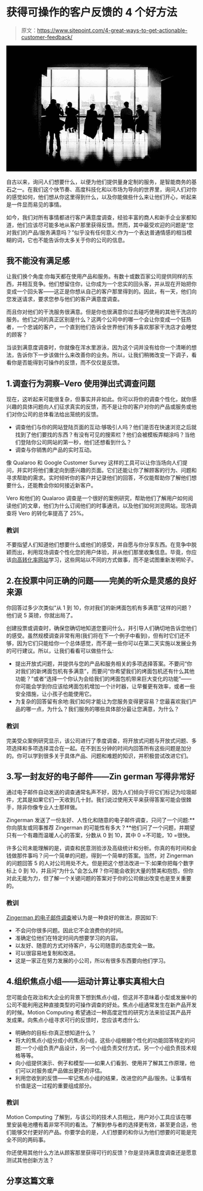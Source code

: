 # 获得可操作的客户反馈的 4 个好方法

> 原文：<https://www.sitepoint.com/4-great-ways-to-get-actionable-customer-feedback/>

![A group having a discussion](img/0bd7e4928dc898ad2a6ff7b86a23a925.png)

自古以来，询问人们想要什么，以便为他们提供量身定制的服务，是智能商务的基石之一。在我们这个快节奏、高度科技化和以市场为导向的世界里，询问人们对你的感觉如何，他们想从你这里得到什么，以及你能做些什么来让他们开心，听起来是一件显而易见的事情。

如今，我们对所有事情都进行客户满意度调查，经验丰富的商人和新手企业家都知道，他们应该尽可能多地从客户那里获得反馈。然而，其中最受欢迎的问题是“您对我们的产品/服务满意吗？”似乎没有任何意义:作为一个表达普通情感的相当模糊的词，它也不能告诉你太多关于你的公司的信息。

## 我不能没有满足感

让我们换个角度:你每天都在使用产品和服务。有数十或数百家公司提供同样的东西，并相互竞争。他们想留住你，让你成为一个忠实的回头客，并从现在开始把你变成一个回头客——这正是你想从自己的客户那里得到的。因此，有一天，他们向您发送请求，要求您参与他们的客户满意度调查。

而且你对他们的干洗服务很满意。但是你也很满意你过去碰巧使用的其他干洗店的服务。他们之间的真正区别是什么？这两个公司中的哪一个会让你变成一个狂热者，一个忠诚的客户，一个直到他们告诉全世界他们有多喜欢那家干洗店才会睡觉的顾客？

当谈到满意度调查时，你就像在浑水里游泳，因为这个词并没有给你一个清晰的想法，告诉你下一步该做什么来改善你的业务。所以，让我们稍微改变一下调子，看看你是否能得到可操作的反馈，而不仅仅是反馈。

## 1.调查行为洞察–Vero 使用弹出式调查问题

现在，这听起来可能很复杂，但事实并非如此。你可以将你的调查个性化，就你感兴趣的具体问题向人们征求真实的反馈，而不是让你的客户对你的产品或服务或他们对你公司的总体看法给出笼统的反馈。

*   调查他们与你的网站登陆页面的互动:够吸引人吗？他们是否在快速浏览之后就找到了他们要找的东西？有没有可见的搜索栏？他们会被模板弄糊涂吗？当他们登陆你公司网站的第一秒，他们还想看到什么？
*   调查与你销售的产品的实时互动。

像 Qualaroo 和 Google Customer Survey 这样的工具可以让你当场向人们提问，并实时将他们重定向到感兴趣的页面。它们还能让你了解顾客的行为、问题和寻求帮助的需求。实时倾听你的客户并记录他们的回答，不仅能帮助你了解他们想要什么，还能教会你如何接近新客户。

Vero 和他们的 Qualaroo 调查是一个很好的案例研究，帮助他们了解用户如何阅读他们的文章，他们为什么订阅他们的时事通讯，以及他们如何浏览网站。现场调查将 Vero 的转化率提高了 25%。

### 教训

不要指望人们知道他们想要什么或他们的感受，并自愿与你分享东西。在竞争中脱颖而出，利用现场调查个性化您的用户体验，并从他们那里收集信息。毕竟，你应该[向高转化率网站](https://www.sitepoint.com/what-high-converting-websites-do-differently-how-to-copy-their-success/)学习，这些网站以不同的方式做事，而不是试图重新发明轮子。

## 2.在投票中问正确的问题——完美的听众是灵感的良好来源

你回答过多少次类似“从 1 到 10，你对我们的新烤面包机有多满意”这样的问题？他们说 5 英镑，你就出局了。

创建投票或调查时，确保您确切地知道您要问什么，并引导人们确切地告诉您他们的感受。虽然规模调查非常有用(我们将在下一个例子中看到)，但有时它们还不够，因为它们只能给你一个总体感觉，而不是一些你可以在第二天实施以发展业务的可行建议。所以，让我们看看可以做些什么:

*   提出开放式问题，并提供与您的产品和服务相关的多项选择答案。不要问“你对我们的新烤面包机有多满意”，而要问“你希望我们的烤面包机还有什么其他功能？”或者“选择一个你认为会给我们的烤面包机带来巨大变化的功能”——你可能会学到你应该给烤面包机增加一个计时器，让早餐更有效率，或者一些安全措施，让小孩子也能使用它。
*   为复杂的回答留有余地:我们如何才能让为您服务变得更容易？您最喜欢我们产品的哪一点，为什么？我们服务的哪些具体部分最让您满意，为什么？

### 教训

完美受众案例研究显示，该公司进行了季度调查，将开放式问题与开放式问题、多项选择和多项选择混合在一起。在不到五分钟的时间内回答所有这些问题是加分的。你可以学到很多关于具体产品、问题和难题的知识，并积极尝试改进它们。

## 3.写一封友好的电子邮件——Zin german 写得非常好

通过电子邮件自动发送的调查通常名声不好，因为人们倾向于将它们标记为垃圾邮件，尤其是如果它们一天收到几十封。我们说过使用天平来获得答案可能会很棘手，除非你像专业人士那样做。

Zingerman 发送了一份友好、人性化和随意的电子邮件调查，只问了一个问题:**你向朋友或同事推荐 Zingerman 的可能性有多大？**他们问了一个问题，并期望只有一个有趣而温暖人心的答案，分数从 0 到 10，其中 0 =不可能，10 =很快。

许多公司未能理解的是，调查和民意测验涉及高级统计和分析。你真的有时间和金钱做那件事吗？问一个简单的问题，得到一个简单的答案。当然，对 Zingerman 的问题回答 5 的人对公司用处不大。但是把这个想法改进一下:如果你把每个数字标上 0 到 10，并且问“为什么”会怎么样？你可能会收到大量的赞美和抱怨，但你对此无能为力，但了解一个关键问题的答案对于你的公司做出改变也是至关重要的。

### 教训

[Zingerman 的电子邮件调查](https://signalvnoise.com/posts/3390-zingermans-simple-email-survey)被认为是一种良好的做法，原因如下:

*   不会问你很多问题。因此它不会浪费你的时间。
*   准确定位他们在特定时间内想要学习的内容。
*   以友好、随意的方式对待客户，与公司随意的态度完全一致。
*   可以很容易地复制和改进。
*   这是一家正在努力发展的小公司，所以有很多东西要向他们学习。

## 4.组织焦点小组——运动计算让事实真相大白

您可能会在政治和大企业的背景下想到焦点小组，但这并不意味着小型或发展中的公司不能利用这种直接类型的可操作调查的好处。焦点小组通常发生在新产品开发的时候。Motion Computing 希望通过一种高度定性的研究方法来验证其产品开发成果。向焦点小组寻求可行的反馈时，您应该考虑什么:

*   明确你的目标:你真正想知道什么？
*   将大的焦点小组分成小的焦点小组，这些小组根据个性化的功能回答特定的问题:一个小组负责产品设计，另一个小组负责交付方式，另一个小组负责技术规格等等。
*   向小组提供演示、例子和模型——如果人们看到、使用并了解其工作原理，他们可以对服务或产品做出更好的评估。
*   利用您收到的反馈——牢记焦点小组的结果，改进您的产品/服务。让事情有价值是这一过程的重要组成部分。

### 教训

Motion Computing 了解到，与该公司的技术人员相比，用户对小工具应该在哪里安装电池槽有着非常不同的看法。了解到参与者的选择更有效，甚至更合适，他们能够交付更好的产品。你要学会的是，人们想要的和你认为他们想要的可能是完全不同的两码事。

你还使用其他什么方法从顾客那里获得可行的反馈？你是坚持满意度调查还是愿意测试其他创新方法？

## 分享这篇文章